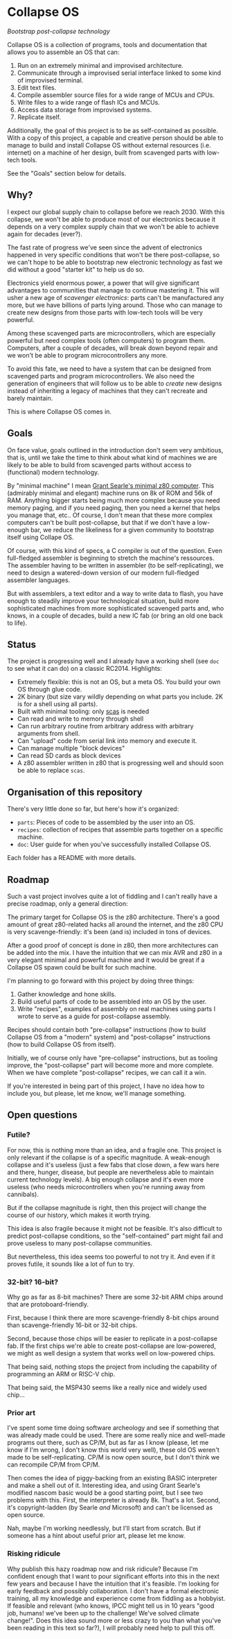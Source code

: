 # Collapse OS

*Bootstrap post-collapse technology*

Collapse OS is a collection of programs, tools and documentation that allows
you to assemble an OS that can:

1. Run on an extremely minimal and improvised architecture.
2. Communicate through a improvised serial interface linked to some kind of
   improvised terminal.
3. Edit text files.
4. Compile assembler source files for a wide range of MCUs and CPUs.
5. Write files to a wide range of flash ICs and MCUs.
6. Access data storage from improvised systems.
7. Replicate itself.

Additionally, the goal of this project is to be as self-contained as possible.
With a copy of this project, a capable and creative person should be able to
manage to build and install Collapse OS without external resources (i.e.
internet) on a machine of her design, built from scavenged parts with low-tech
tools.

See the "Goals" section below for details.

## Why?

I expect our global supply chain to collapse before we reach 2030. With this
collapse, we won't be able to produce most of our electronics because it
depends on a very complex supply chain that we won't be able to achieve again
for decades (ever?).

The fast rate of progress we've seen since the advent of electronics happened
in very specific conditions that won't be there post-collapse, so we can't hope
to be able to bootstrap new electronic technology as fast we did without a good
"starter kit" to help us do so.

Electronics yield enormous power, a power that will give significant advantages
to communities that manage to continue mastering it. This will usher a new age
of *scavenger electronics*: parts can't be manufactured any more, but we have
billions of parts lying around. Those who can manage to create new designs from
those parts with low-tech tools will be very powerful.

Among these scavenged parts are microcontrollers, which are especially powerful
but need complex tools (often computers) to program them. Computers, after a
couple of decades, will break down beyond repair and we won't be able to
program microcontrollers any more.

To avoid this fate, we need to have a system that can be designed from
scavenged parts and program microcontrollers. We also need the generation of
engineers that will follow us to be able to *create* new designs instead of
inheriting a legacy of machines that they can't recreate and barely maintain.

This is where Collapse OS comes in.

## Goals

On face value, goals outlined in the introduction don't seem very ambitious,
that is, until we take the time to think about what kind of machines we are
likely to be able to build from scavenged parts without access to (functional)
modern technology.

By "minimal machine" I mean [Grant Searle's minimal z80 computer][searle].
This (admirably minimal and elegant) machine runs on 8k of ROM and 56k of RAM.
Anything bigger starts being much more complex because you need memory paging,
and if you need paging, then you need a kernel that helps you manage that,
etc.. Of course, I don't mean that these more complex computers can't be built
post-collapse, but that if we don't have a low-enough bar, we reduce the
likeliness for a given community to bootstrap itself using Collape OS.

Of course, with this kind of specs, a C compiler is out of the question. Even
full-fledged assembler is beginning to stretch the machine's ressources. The
assembler having to be written in assembler (to be self-replicating), we need
to design a watered-down version of our modern full-fledged assembler
languages.

But with assemblers, a text editor and a way to write data to flash, you have
enough to steadily improve your technological situation, build more
sophisticated machines from more sophisticated scavenged parts and, who knows,
in a couple of decades, build a new IC fab (or bring an old one back to life).

## Status

The project is progressing well and I already have a working shell (see `doc`
to see what it can do) on a classic RC2014. Highlights:

* Extremely flexible: this is not an OS, but a meta OS. You build your own OS
  through glue code.
* 2K binary (but size vary wildly depending on what parts you include. 2K is
  for a shell using all parts).
* Built with minimal tooling: only [scas][scas] is needed
* Can read and write to memory through shell
* Can run arbitrary routine from arbitrary address with arbitrary arguments
  from shell.
* Can "upload" code from serial link into memory and execute it.
* Can manage multiple "block devices"
* Can read SD cards as block devices
* A z80 assembler written in z80 that is progressing well and should soon be
  able to replace `scas`.

## Organisation of this repository

There's very little done so far, but here's how it's organized:

* `parts`: Pieces of code to be assembled by the user into an OS.
* `recipes`: collection of recipes that assemble parts together on a specific
             machine.
* `doc`: User guide for when you've successfully installed Collapse OS.

Each folder has a README with more details.

## Roadmap

Such a vast project involves quite a lot of fiddling and I can't really have a
precise roadmap, only a general direction:

The primary target for Collapse OS is the z80 architecture. There's a good
amount of great z80-related hacks all around the internet, and the z80 CPU is
very scavenge-friendly: it's been (and is) included in tons of devices.

After a good proof of concept is done in z80, then more architectures can be
added into the mix. I have the intuition that we can mix AVR and z80 in a very
elegant minimal and powerful machine and it would be great if a Collapse OS
spawn could be built for such machine.

I'm planning to go forward with this project by doing three things:

1. Gather knowledge and hone skills.
2. Build useful parts of code to be assembled into an OS by the user.
3. Write "recipes", examples of assembly on real machines using parts I wrote
   to serve as a guide for post-collapse assembly.

Recipes should contain both "pre-collapse" instructions (how to build Collapse
OS from a "modern" system) and "post-collapse" instructions (how to build
Collapse OS from itself).

Initially, we of course only have "pre-collapse" instructions, but as tooling
improve, the "post-collapse" part will become more and more complete. When we
have complete "post-collapse" recipes, we can call it a win.

If you're interested in being part of this project, I have no idea how to
include you, but please, let me know, we'll manage something.

## Open questions

### Futile?

For now, this is nothing more than an idea, and a fragile one. This project is
only relevant if the collapse is of a specific magnitude. A weak-enough
collapse and it's useless (just a few fabs that close down, a few wars here and
there, hunger, disease, but people are nevertheless able to maintain current
technology levels). A big enough collapse and it's even more useless (who needs
microcontrollers when you're running away from cannibals).

But if the collapse magnitude is right, then this project will change the
course of our history, which makes it worth trying.

This idea is also fragile because it might not be feasible. It's also difficult
to predict post-collapse conditions, so the "self-contained" part might fail
and prove useless to many post-collapse communities.

But nevertheless, this idea seems too powerful to not try it. And even if it
proves futile, it sounds like a lot of fun to try.

### 32-bit? 16-bit?

Why go as far as 8-bit machines? There are some 32-bit ARM chips around that
are protoboard-friendly.

First, because I think there are more scavenge-friendly 8-bit chips around than
scavenge-friendly 16-bit or 32-bit chips.

Second, because those chips will be easier to replicate in a post-collapse fab.
If the first chips we're able to create post-collapse are low-powered, we might
as well design a system that works well on low-powered chips.

That being said, nothing stops the project from including the capability of
programming an ARM or RISC-V chip.

That being said, the MSP430 seems like a really nice and widely used chip...

### Prior art

I've spent some time doing software archeology and see if something that was
already made could be used. There are some really nice and well-made programs
out there, such as CP/M, but as far as I know (please, let me know if I'm wrong,
I don't know this world very well), these old OS weren't made to be
self-replicating. CP/M is now open source, but I don't think we can recompile
CP/M from CP/M.

Then comes the idea of piggy-backing from an existing BASIC interpreter and
make a shell out of it. Interesting idea, and using Grant Searle's modified
nascom basic would be a good starting point, but I see two problems with this.
First, the interpreter is already 8k. That's a lot. Second, it's
copyright-ladden (by Searle *and* Microsoft) and can't be licensed as open
source.

Nah, maybe I'm working needlessly, but I'll start from scratch. But if someone
has a hint about useful prior art, please let me know.

### Risking ridicule

Why publish this hazy roadmap now and risk ridicule? Because I'm confident
enough that I want to pour significant efforts into this in the next few years
and because I have the intuition that it's feasible. I'm looking for early
feedback and possibly collaboration. I don't have a formal electronic training,
all my knowledge and experience come from fiddling as a hobbyist. If feasible
and relevant (who knows, IPCC might tell us in 10 years "good job, humans!
we've been up to the challenge! We've solved climate change!". Does this idea
sound more or less crazy to you than what you've been reading in this text so
far?), I will probably need help to pull this off.

[searle]: http://searle.hostei.com/grant/z80/SimpleZ80.html
[scas]: https://github.com/KnightOS/scas
